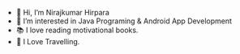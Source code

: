 - 👋 Hi, I’m Nirajkumar Hirpara 
- 👀 I’m interested in Java Programing & Android App Development 
- 📚 I love reading motivational books. 
- 🛬 I Love Travelling. 

<!---
Niraj-Hirpara/Niraj-Hirpara is a ✨ special ✨ repository because its `README.md` (this file) appears on your GitHub profile.
You can click the Preview link to take a look at your changes.
--->
